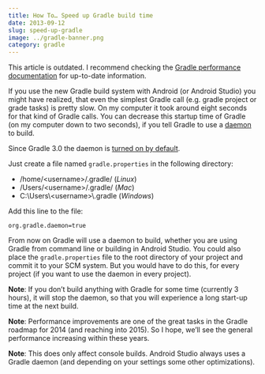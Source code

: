 ```yaml
---
title: How To… Speed up Gradle build time
date: 2013-09-12
slug: speed-up-gradle
image: ../gradle-banner.png
category: gradle
---
```


<Infobox type="warn">

This article is outdated.
I recommend checking the [Gradle performance documentation](https://guides.gradle.org/performance/) for up-to-date information.
</Infobox>

If you use the new Gradle build system with Android (or Android Studio) you might
have realized, that even the simplest Gradle call (e.g. gradle project or grade tasks)
is pretty slow. On my computer it took around eight seconds for that kind of Gradle
calls. You can decrease this startup time of Gradle (on my computer down to two seconds),
if you tell Gradle to use a [daemon](http://www.gradle.org/docs/current/userguide/gradle_daemon.html)
to build.

<Infobox>

Since Gradle 3.0 the daemon is [turned on by default](https://docs.gradle.org/current/release-notes#improved-gradle-daemon,-now-enabled-by-default).
</Infobox>

Just create a file named `gradle.properties` in the following directory:

* /home/&lt;username>/.gradle/ (*Linux*)
* /Users/&lt;username>/.gradle/ (*Mac*)
* C:\\Users\\&lt;username>\\.gradle (*Windows*)

Add this line to the file:

```
org.gradle.daemon=true
```

From now on Gradle will use a daemon to build, whether you are using Gradle from command
line or building in Android Studio. You could also place the `gradle.properties` file to
the root directory of your project and commit it to your SCM system. But you would
have to do this, for every project (if you want to use the daemon in every project).

**Note**: If you don’t build anything with Gradle for some time (currently 3 hours),
it will stop the daemon, so that you will experience a long start-up time at the next build.

**Note**: Performance improvements are one of the great tasks in the Gradle roadmap for 2014
(and reaching into 2015). So I hope, we’ll see the general performance increasing within these years.

**Note**: This does only affect console builds. Android Studio always uses a Gradle
daemon (and depending on your settings some other optimizations).
